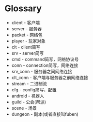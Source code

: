 # Glossary

* client - 客户端
* server - 服务器
* packet - 网络包
* player - 玩家对象
* clt    - client简写
* srv    - server简写
* cmd    - command简写，网络协议号
* conn   - connection简写，网络连接
* srv_conn - 服务器之间网络连接
* clt_conn - 客户端与服务器之前网络连接
* stream - 二进制流
* cfg    - config简写，配置
* android - 机器人
* guild   - 公会(帮派)
* scene   - 场景
* dungeon - 副本(或者直接叫fuben)